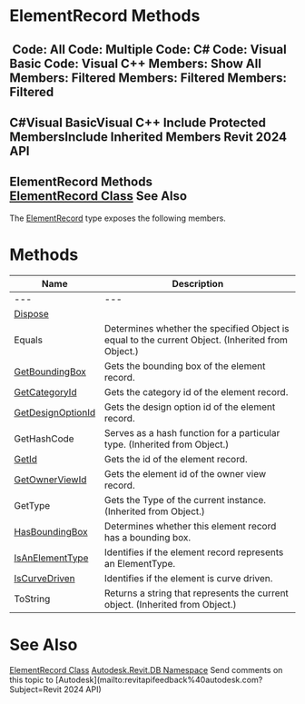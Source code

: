 # ElementRecord Methods

﻿
 Code: All Code: Multiple Code: C# Code: Visual Basic Code: Visual C++  Members: Show All Members: Filtered Members: Filtered Members: Filtered   
---  
C#Visual BasicVisual C++
Include Protected MembersInclude Inherited Members
Revit 2024 API  
---  
ElementRecord Methods  
[ElementRecord Class](d0b04b59-347d-a34a-3127-053985ff2674.md "ElementRecord Class") See Also  
---  
The [ElementRecord](d0b04b59-347d-a34a-3127-053985ff2674.md "ElementRecord Class") type exposes the following members.
# Methods
| Name | Description |
| --- | --- |
| --- | --- | --- |
| [Dispose](757f7509-aa38-9ea4-2485-03051bea3701.md "Dispose Method") |
| Equals | Determines whether the specified Object is equal to the current Object. (Inherited from Object.) |
| [GetBoundingBox](d8b87d2a-46ab-9f7c-c423-04517514f27e.md "GetBoundingBox Method") | Gets the bounding box of the element record. |
| [GetCategoryId](33a5395f-c9cd-2a97-7b98-d156f9b1232d.md "GetCategoryId Method") | Gets the category id of the element record. |
| [GetDesignOptionId](5bbbca1e-5577-1ce0-6d74-01809d084d21.md "GetDesignOptionId Method") | Gets the design option id of the element record. |
| GetHashCode | Serves as a hash function for a particular type.  (Inherited from Object.) |
| [GetId](ec06aa09-dac7-641a-e852-1cd6c10195dd.md "GetId Method") | Gets the id of the element record. |
| [GetOwnerViewId](24b1d13e-e45f-5594-1f48-1d3d02191eaf.md "GetOwnerViewId Method") | Gets the element id of the owner view record. |
| GetType | Gets the Type of the current instance. (Inherited from Object.) |
| [HasBoundingBox](b2bb5304-25d8-b722-445e-f5b054722095.md "HasBoundingBox Method") | Determines whether this element record has a bounding box. |
| [IsAnElementType](ed297826-fa62-0e5c-d6b5-9e7d19fe143b.md "IsAnElementType Method") | Identifies if the element record represents an ElementType. |
| [IsCurveDriven](6b23f209-a864-5a18-c663-5dbce7719e94.md "IsCurveDriven Method") | Identifies if the element is curve driven. |
| ToString | Returns a string that represents the current object. (Inherited from Object.) |

# See Also
[ElementRecord Class](d0b04b59-347d-a34a-3127-053985ff2674.md "ElementRecord Class")
[Autodesk.Revit.DB Namespace](87546ba7-461b-c646-cbb1-2cb8f5bff8b2.md "Autodesk.Revit.DB Namespace")
Send comments on this topic to [Autodesk](mailto:revitapifeedback%40autodesk.com?Subject=Revit 2024 API)